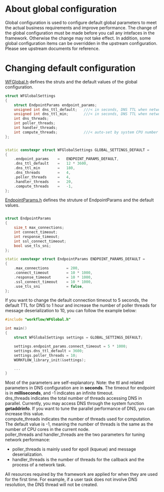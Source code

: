 # About global configuration

Global configuration is used to configure default global parameters to meet the actual business requirements and improve performance. The change of the global configuration must be made before you call any intefaces in the framework. Otherwise the change may not take effect. In addition, some global configuration items can be overridden in the upstream configuration. Please see upstream documents for reference.

# Changing default configuration

[WFGlobal.h](/src/manager/WFGlobal.h) defines the struts and the default values of the global configuration.

~~~cpp
struct WFGlobalSettings
{
    struct EndpointParams endpoint_params;
    unsigned int dns_ttl_default;   ///< in seconds, DNS TTL when network request success
    unsigned int dns_ttl_min;       ///< in seconds, DNS TTL when network request fail
    int dns_threads;
    int poller_threads;
    int handler_threads;
    int compute_threads;            ///< auto-set by system CPU number if value<=0
};


static constexpr struct WFGlobalSettings GLOBAL_SETTINGS_DEFAULT =
{
    .endpoint_params    =   ENDPOINT_PARAMS_DEFAULT,
    .dns_ttl_default    =   12 * 3600,
    .dns_ttl_min        =   180,
    .dns_threads        =   4,
    .poller_threads     =   4,
    .handler_threads    =   20,
    .compute_threads    =   -1,
};
~~~

[EndpointParams.h](/src/manager/EndpointParams.h) defines the struture of EndpointParams and the default values.

~~~cpp

struct EndpointParams
{
    size_t max_connections;
    int connect_timeout;
    int response_timeout;
    int ssl_connect_timeout;
    bool use_tls_sni;
};

static constexpr struct EndpointParams ENDPOINT_PARAMS_DEFAULT =
{
    .max_connections        = 200,
    .connect_timeout        = 10 * 1000,
    .response_timeout       = 10 * 1000,
    .ssl_connect_timeout    = 10 * 1000,
    .use_tls_sni            = false,
};
~~~

If you want to change the default connection timeout to 5 seconds, the default TTL for DNS to 1 hour and increase the number of poller threads for message deserialization to 10, you can follow the example below:

~~~cpp
#include "workflow/WFGlobal.h"

int main()
{
    struct WFGlobalSettings settings = GLOBAL_SETTINGS_DEFAULT;

    settings.endpoint_params.connect_timeout = 5 * 1000;
    settings.dns_ttl_default = 3600;
    settings.poller_threads = 10;
    WORKFLOW_library_init(&settings);

    ...
}

~~~

Most of the parameters are self-explanatory. Note: the ttl and related parameters in DNS configuration are in **seconds**. The timeout for endpoint is in **milliseconds**, and -1 indicates an infinite timeout.   
dns\_threads indicates the total number of threads accessing DNS in parallel. Currently, you may access DNS through the system function **getaddrinfo**. If you want to tune the parallel performance of DNS, you can increase this value.   
compute\_threads indicates the number of threads used for computation. The default value is -1, meaning the number of threads is the same as the number of CPU cores in the current node.   
poller\_threads and handler\_threads are the two parameters for tuning network performance:

* poller\_threads is mainly used for epoll (kqueue) and message deserialization.
* handler\_threads is the number of threads for the callback and the process of a network task.

All resources required by the framework are applied for when they are used for the first time. For example, if a user task does not involve DNS resolution, the DNS thread will not be created.
